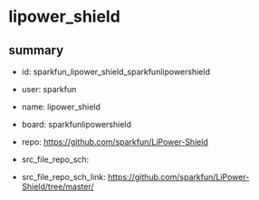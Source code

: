# lipower_shield
 
## summary 
* id: sparkfun_lipower_shield_sparkfunlipowershield
* user: sparkfun
* name: lipower_shield
* board: sparkfunlipowershield
* repo: https://github.com/sparkfun/LiPower-Shield



* src_file_repo_sch: 
* src_file_repo_sch_link: https://github.com/sparkfun/LiPower-Shield/tree/master/







